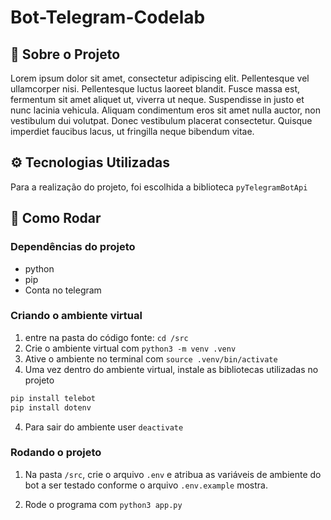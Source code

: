 <!-- Esse template de README.md é apenas uma sugestão. Lembrando que HTML funciona aqui! -->
<!-- Ao longo do documento, algumas partes estarão comentadas e podem ser utilizadas opcionalmente. -->

<!-- Se o projeto tiver uma logo, pode ser interessante colocá-la aqui. -->
# Bot-Telegram-Codelab

<!-- Descreva brevemente o objetivo do projeto, será a primeira parte lida ao entrar no repositório. -->
<!-- Links essenciais (como onde o projeto está sendo hospedado se for web) podem ficar aqui também. -->
## 🧪 Sobre o Projeto

Lorem ipsum dolor sit amet, consectetur adipiscing elit. Pellentesque vel ullamcorper nisi. Pellentesque luctus laoreet blandit. Fusce massa est, fermentum sit amet aliquet ut, viverra ut neque. Suspendisse in justo et nunc lacinia vehicula. Aliquam condimentum eros sit amet nulla auctor, non vestibulum dui volutpat. Donec vestibulum placerat consectetur. Quisque imperdiet faucibus lacus, ut fringilla neque bibendum vitae.

<!-- Essa seção pode ser usada para detalhar de forma mais técnica os processos empregados no projeto. -->
## ⚙️ Tecnologias Utilizadas

Para a realização do projeto, foi escolhida a biblioteca `pyTelegramBotApi`

<!-- Descreva em detalhes como fazer o projeto rodar localmente, incluindo as depedências que devem ser instaladas. -->
<!-- É interessante utilizar blocos de código nessa seção para mostrar os comandos que devem ser executados. -->
## 📝 Como Rodar

### Dependências do projeto

- python
- pip
- Conta no telegram

### Criando o ambiente virtual

1. entre na pasta do código fonte: `cd /src`
2. Crie o ambiente virtual com `python3 -m venv .venv`
3. Ative o ambiente no terminal com `source .venv/bin/activate`
4. Uma vez dentro do ambiente virtual, instale as bibliotecas utilizadas no projeto

```bash
pip install telebot
pip install dotenv
```

4. Para sair do ambiente user `deactivate`

### Rodando o projeto

1. Na pasta `/src`, crie o arquivo `.env` e atribua as variáveis de ambiente do bot a ser testado conforme o arquivo `.env.example` mostra.

2. Rode o programa com `python3 app.py`


<!-- Descreva o processo de contribuir para o projeto: issues, pull requests, etc... -->
<!-- Para projetos maiores, é interessante ter linkado aqui um documento de contribuição com ainda mais detalhes. -->
<!--
## 🤝 Como Contribuir
Lorem ipsum dolor sit amet, consectetur adipiscing elit. Pellentesque vel ullamcorper nisi. Pellentesque luctus laoreet blandit. Fusce massa est, fermentum sit amet aliquet ut, viverra ut neque.
-->

<!-- Imagens do projeto rodando ou de gráficos que expliquem seu funcionamento podem ser anexados aqui. -->
<!-- As imagens podem estar hospedadas no próprio projeto. -->
<!--
## 📷 Screenshots
<img src="https://github.com/USPCodeLabSanca/Site-USPCodeLab/blob/938f77ae42d295c8856ea90fb1ed78616badd1d8/frontend/src/assets/logos/logo.png" alt="Imagem de Exemplo" width="738">
-->

<!-- Em alguns casos, é interessante ter um email ou telegram de contato para o projeto. Geralmente do líder do projeto. -->
<!--
## ☎️ Contato
**Email:** user@email.com

**Telegram:** @user
-->


